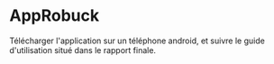 # AppRobuck
Télécharger l'application sur un téléphone android, et suivre le guide d'utilisation situé dans le rapport finale.
